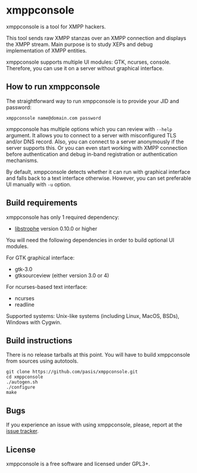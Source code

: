 xmppconsole
===========

xmppconsole is a tool for XMPP hackers.

This tool sends raw XMPP stanzas over an XMPP connection and displays the XMPP
stream. Main purpose is to study XEPs and debug implementation of XMPP entities.

xmppconsole supports multiple UI modules: GTK, ncurses, console. Therefore, you
can use it on a server without graphical interface.

How to run xmppconsole
----------------------

The straightforward way to run xmppconsole is to provide your JID and password:
```
xmppconsole name@domain.com password
```

xmppconsole has multiple options which you can review with `--help` argument.
It allows you to connect to a server with misconfigured TLS and/or DNS record.
Also, you can connect to a server anonymously if the server supports this.
Or you can even start working with XMPP connection before authentication and
debug in-band registration or authentication mechanisms.

By default, xmppconsole detects whether it can run with graphical interface and
falls back to a text interface otherwise. However, you can set preferable UI
manually with `-u` option.

Build requirements
------------------

xmppconsole has only 1 required dependency:

* [libstrophe](https://github.com/strophe/libstrophe) version 0.10.0 or higher

You will need the following dependencies in order to build optional UI modules.

For GTK graphical interface:

* gtk-3.0
* gtksourceview (either version 3.0 or 4)

For ncurses-based text interface:

* ncurses
* readline

Supported systems: Unix-like systems (including Linux, MacOS, BSDs), Windows
with Cygwin.

Build instructions
------------------

There is no release tarballs at this point. You will have to build xmppconsole
from sources using autotools.

```
git clone https://github.com/pasis/xmppconsole.git
cd xmppconsole
./autogen.sh
./configure
make
```

Bugs
----

If you experience an issue with using xmppconsole, please, report at the
[issue tracker](https://github.com/pasis/xmppconsole/issues).

License
-------

xmppconsole is a free software and licensed under GPL3+.
